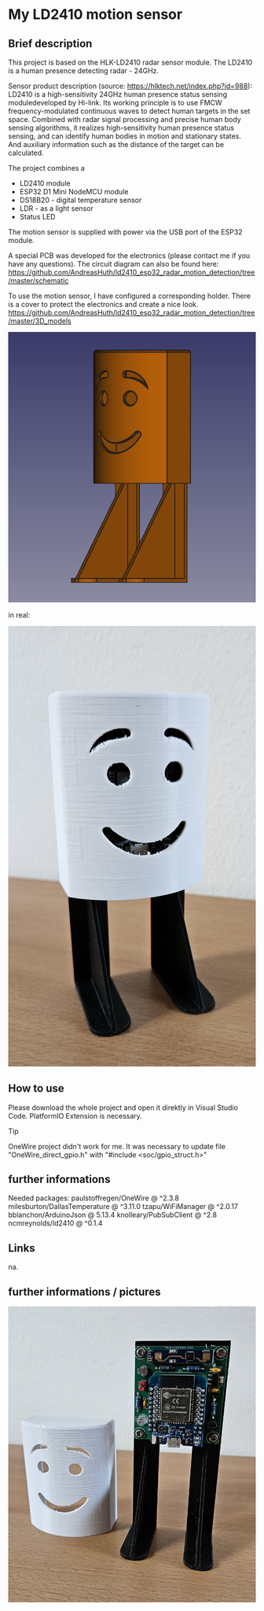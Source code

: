# My LD2410 motion sensor
## Brief description
This project is based on the HLK-LD2410 radar sensor module.
The LD2410 is a human presence detecting radar - 24GHz.

Sensor product description (source: https://hlktech.net/index.php?id=988):
LD2410 is a high-sensitivity 24GHz human presence status sensing moduledeveloped by Hi-link. Its working principle is to use FMCW frequency-modulated continuous waves to detect human targets in the set space. Combined with radar signal processing and precise human body sensing algorithms, it realizes high-sensitivity human presence status sensing, and can identify human bodies in motion and stationary states. And auxiliary information such as the distance of the target can be calculated.

The project combines a 
- LD2410 module
- ESP32 D1 Mini NodeMCU module
- DS18B20 - digital temperature sensor
- LDR - as a light sensor
- Status LED

The motion sensor is supplied with power via the USB port of the ESP32 module.

A special PCB was developed for the electronics (please contact me if you have any questions). The circuit diagram can also be found here:
https://github.com/AndreasHuth/ld2410_esp32_radar_motion_detection/tree/master/schematic

To use the motion sensor, I have configured a corresponding holder. 
There is a cover to protect the electronics and create a nice look. 
https://github.com/AndreasHuth/ld2410_esp32_radar_motion_detection/tree/master/3D_models

![](https://github.com/AndreasHuth/ld2410_esp32_radar_motion_detection/blob/master/3D_models/Screenshot%202024-10-05%20150717.png)

in real: 

![](https://github.com/AndreasHuth/ld2410_esp32_radar_motion_detection/blob/master/pictures/20241005_145756.jpg)



## How to use
Please download the whole project and open it direktly in Visual Studio Code. 
PlatformIO Extension is necessary.


> [!TIP]
> OneWire project didn't work for me. It was necessary to update file "OneWire_direct_gpio.h" with "#include <soc/gpio_struct.h>"


## further informations
Needed packages:
  paulstoffregen/OneWire @ ^2.3.8
  milesburton/DallasTemperature @ ^3.11.0
  tzapu/WiFiManager @ ^2.0.17
  bblanchon/ArduinoJson @ 5.13.4
  knolleary/PubSubClient @ ^2.8
  ncmreynolds/ld2410 @ ^0.1.4

## Links
na.

## further informations / pictures


![](https://github.com/AndreasHuth/ld2410_esp32_radar_motion_detection/blob/master/pictures/20241005_145814.jpg)

